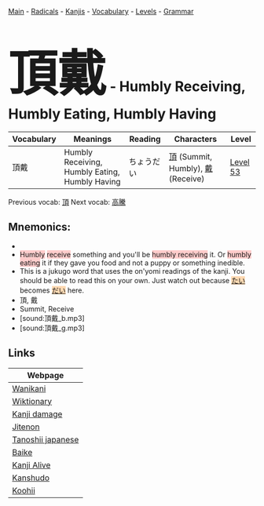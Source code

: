 <style> bigfont {font-size: 100px}</style>
[Main](../README.md) -
[Radicals](../radicals.md) -
[Kanjis](../kanjis.md) -
[Vocabulary](../vocabulary.md) -
[Levels](../levels.md) -
[Grammar](../grammar.md)
# <bigfont> 頂戴</bigfont> - Humbly Receiving, Humbly Eating, Humbly Having 

| Vocabulary | Meanings | Reading | Characters | Level |
| --- | --- | --- | --- | --- |
| 頂戴 | Humbly Receiving, Humbly Eating, Humbly Having | ちょうだい |  [頂](../kanjis/頂.md) (Summit, Humbly), [戴](../kanjis/戴.md) (Receive) | [Level 53](../levels/wk_level53.md) |

Previous vocab: [頂](頂.md) Next vocab: [高騰](高騰.md) 

## Mnemonics:

* 
* <span style="background-color:#ffcccb"> Humbly</span> <span style="background-color:#ffcccb"> receive</span> something and you'll be <span style="background-color:#ffcccb"> humbly receiving</span> it. Or <span style="background-color:#ffcccb"> humbly eating</span> it if they gave you food and not a puppy or something inedible.
* This is a jukugo word that uses the on'yomi readings of the kanji. You should be able to read this on your own. Just watch out because <span style="background-color:#fed8b1"> [たい](https://jisho.org/search/たい)</span> becomes <span style="background-color:#fed8b1"> [だい](https://jisho.org/search/だい)</span> here.
* 頂, 戴
* Summit, Receive
* [sound:頂戴_b.mp3]
* [sound:頂戴_g.mp3]


## Links 

| Webpage |
| --- |
| [Wanikani          ](https://www.wanikani.com/kanji/頂戴) |
| [Wiktionary        ](https://en.wiktionary.org/wiki/頂戴) |
| [Kanji damage      ](http://www.kanjidamage.com/kanji/search?utf8=✓&q=頂戴) |
| [Jitenon           ](https://jitenon.com/kanji/頂戴) |
| [Tanoshii japanese ](https://www.tanoshiijapanese.com/dictionary/kanji.cfm?k=頂戴) |
| [Baike             ](https://baike.baidu.com/item/頂戴) |
| [Kanji Alive       ](https://app.kanjialive.com/頂戴) |
| [Kanshudo          ](https://www.kanshudo.com/searchmn?q=頂戴) |
| [Koohii            ](https://kanji.koohii.com/study/kanji/頂戴) |
